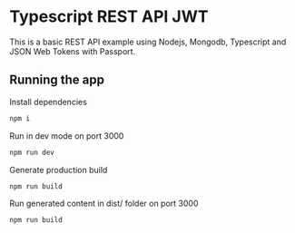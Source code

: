 # Typescript REST API JWT

This is a basic REST API example using Nodejs, Mongodb, Typescript and JSON Web Tokens with Passport.

## Running the app

Install dependencies

```bash
npm i
```

Run in dev mode on port 3000

```bash
npm run dev
```

Generate production build

```bash
npm run build
```

Run generated content in dist/ folder on port 3000

```bash
npm run build
```
